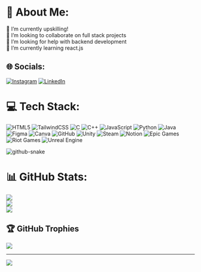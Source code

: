 # 💫 About Me:
🔭 I’m currently upskilling!<br>👯 I’m looking to collaborate on full stack projects<br>🤝 I’m looking for help with backend development<br>🌱 I’m currently learning react.js


## 🌐 Socials:
[![Instagram](https://img.shields.io/badge/Instagram-%23E4405F.svg?logo=Instagram&logoColor=white)](https://instagram.com/athhaarrvv) [![LinkedIn](https://img.shields.io/badge/LinkedIn-%230077B5.svg?logo=linkedin&logoColor=white)](https://linkedin.com/in/atharv-maheshwari-568004223) 

# 💻 Tech Stack:
![HTML5](https://img.shields.io/badge/html5-%23E34F26.svg?style=for-the-badge&logo=html5&logoColor=white) ![TailwindCSS](https://img.shields.io/badge/tailwindcss-%2338B2AC.svg?style=for-the-badge&logo=tailwind-css&logoColor=white) ![C](https://img.shields.io/badge/c-%2300599C.svg?style=for-the-badge&logo=c&logoColor=white) ![C++](https://img.shields.io/badge/c++-%2300599C.svg?style=for-the-badge&logo=c%2B%2B&logoColor=white) ![JavaScript](https://img.shields.io/badge/javascript-%23323330.svg?style=for-the-badge&logo=javascript&logoColor=%23F7DF1E) ![Python](https://img.shields.io/badge/python-3670A0?style=for-the-badge&logo=python&logoColor=ffdd54) ![Java](https://img.shields.io/badge/java-%23ED8B00.svg?style=for-the-badge&logo=openjdk&logoColor=white) ![Figma](https://img.shields.io/badge/figma-%23F24E1E.svg?style=for-the-badge&logo=figma&logoColor=white) ![Canva](https://img.shields.io/badge/Canva-%2300C4CC.svg?style=for-the-badge&logo=Canva&logoColor=white) ![GitHub](https://img.shields.io/badge/github-%23121011.svg?style=for-the-badge&logo=github&logoColor=white) ![Unity](https://img.shields.io/badge/unity-%23000000.svg?style=for-the-badge&logo=unity&logoColor=white) ![Steam](https://img.shields.io/badge/steam-%23000000.svg?style=for-the-badge&logo=steam&logoColor=white) ![Notion](https://img.shields.io/badge/Notion-%23000000.svg?style=for-the-badge&logo=notion&logoColor=white) ![Epic Games](https://img.shields.io/badge/epicgames-%23313131.svg?style=for-the-badge&logo=epicgames&logoColor=white) ![Riot Games](https://img.shields.io/badge/riotgames-D32936.svg?style=for-the-badge&logo=riotgames&logoColor=white) ![Unreal Engine](https://img.shields.io/badge/unrealengine-%23313131.svg?style=for-the-badge&logo=unrealengine&logoColor=white)

<picture>
 <source media="(prefers-color-scheme: dark)" srcset="https://raw.githubusercontent.com/atharv0101/atharv0101/output/github-snake-dark.svg" />
  <source media="(prefers-color-scheme: light)" srcset="https://raw.githubusercontent.com/atharv0101/atharv0101/output/github-snake.svg" />
  <img alt="github-snake" src="https://raw.githubusercontent.com/tobiasmeyhoefer/tobiasmeyhoefer/output/github-snake.svg" />
</picture> 

# 📊 GitHub Stats:
![](https://github-readme-stats.vercel.app/api?username=atharv0101&theme=gotham&hide_border=false&include_all_commits=false&count_private=false)<br/>
![](https://github-readme-streak-stats.herokuapp.com/?user=atharv0101&theme=gotham&hide_border=false)<br/>
![](https://github-readme-stats.vercel.app/api/top-langs/?username=atharv0101&theme=gotham&hide_border=false&include_all_commits=false&count_private=false&layout=compact)



## 🏆 GitHub Trophies
![](https://github-profile-trophy.vercel.app/?username=atharv0101&theme=algolia&no-frame=false&no-bg=true&margin-w=4)

---
[![](https://visitcount.itsvg.in/api?id=atharv0101&icon=0&color=0)](https://visitcount.itsvg.in)

<!-- Proudly created with GPRM ( https://gprm.itsvg.in ) -->
